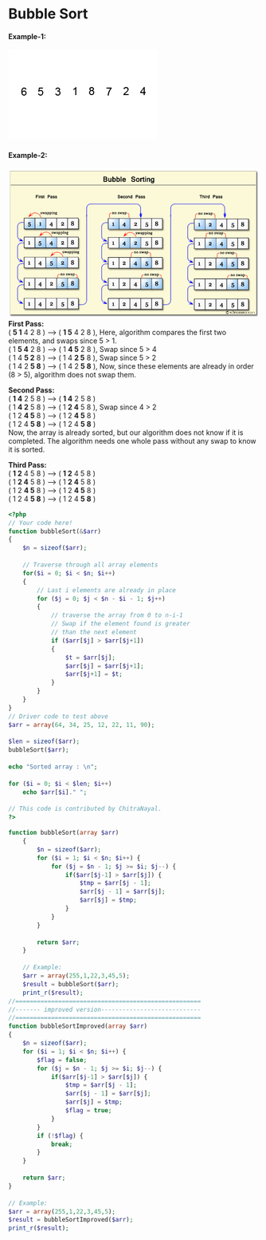 # Bubble Sort

#### Example-1:
![bubble-sort](https://github.com/mohit2708/Algorithms/blob/Sorting-Algorthims/img/Bubble-sort.gif)

#### Example-2:
![2](https://github.com/mohit2708/Algorithms/blob/Sorting-Algorthims/img/bubble-short.png)
__First Pass:__<br>
( __5 1__ 4 2 8 ) –> ( __1 5__ 4 2 8 ), Here, algorithm compares the first two elements, and swaps since 5 > 1.<br>
( 1 __5 4__ 2 8 ) –>  ( 1 __4 5__ 2 8 ), Swap since 5 > 4<br>
( 1 4 __5 2__ 8 ) –>  ( 1 4 __2 5__ 8 ), Swap since 5 > 2<br>
( 1 4 2 __5 8__ ) –> ( 1 4 2 __5 8__ ), Now, since these elements are already in order (8 > 5), algorithm does not swap them.<br>

__Second Pass:__<br>
( __1 4__ 2 5 8 ) –> ( __1 4__ 2 5 8 )<br>
( 1 __4 2__ 5 8 ) –> ( 1 __2 4__ 5 8 ), Swap since 4 > 2<br>
( 1 2 __4 5__ 8 ) –> ( 1 2 __4 5__ 8 )<br>
( 1 2 4 __5 8__ ) –>  ( 1 2 4 __5 8__ )<br>
Now, the array is already sorted, but our algorithm does not know if it is completed. The algorithm needs one whole pass without any swap to know it is sorted.<br>

__Third Pass:__<br>
( __1 2__ 4 5 8 ) –> ( __1 2__ 4 5 8 )<br>
( 1 __2 4__ 5 8 ) –> ( 1 __2 4__ 5 8 )<br>
( 1 2 __4 5__ 8 ) –> ( 1 2 __4 5__ 8 )<br>
( 1 2 4 __5 8__ ) –> ( 1 2 4 __5 8__ )<br>

```php
<?php
// Your code here!
function bubbleSort(&$arr) 
{ 
    $n = sizeof($arr); 
  
    // Traverse through all array elements 
    for($i = 0; $i < $n; $i++)  
    { 
        // Last i elements are already in place 
        for ($j = 0; $j < $n - $i - 1; $j++)  
        { 
            // traverse the array from 0 to n-i-1 
            // Swap if the element found is greater 
            // than the next element 
            if ($arr[$j] > $arr[$j+1]) 
            { 
                $t = $arr[$j]; 
                $arr[$j] = $arr[$j+1]; 
                $arr[$j+1] = $t; 
            } 
        } 
    } 
} 
// Driver code to test above 
$arr = array(64, 34, 25, 12, 22, 11, 90); 
  
$len = sizeof($arr); 
bubbleSort($arr); 
  
echo "Sorted array : \n"; 
  
for ($i = 0; $i < $len; $i++) 
    echo $arr[$i]." ";  
  
// This code is contributed by ChitraNayal. 
?>
```

```php
function bubbleSort(array $arr)
    {
        $n = sizeof($arr);
        for ($i = 1; $i < $n; $i++) {
            for ($j = $n - 1; $j >= $i; $j--) {
                if($arr[$j-1] > $arr[$j]) {
                    $tmp = $arr[$j - 1];
                    $arr[$j - 1] = $arr[$j];
                    $arr[$j] = $tmp;
                }
            }
        }

        return $arr;
    }

    // Example:
    $arr = array(255,1,22,3,45,5);
    $result = bubbleSort($arr);
    print_r($result);
//====================================================
//------- improved version----------------------------
//====================================================    
function bubbleSortImproved(array $arr)
{
    $n = sizeof($arr);    
    for ($i = 1; $i < $n; $i++) {
        $flag = false;
        for ($j = $n - 1; $j >= $i; $j--) {
            if($arr[$j-1] > $arr[$j]) {
                $tmp = $arr[$j - 1];
                $arr[$j - 1] = $arr[$j];
                $arr[$j] = $tmp;
                $flag = true;
            }
        }
        if (!$flag) {
            break;
        }
    }

    return $arr;
}

// Example:
$arr = array(255,1,22,3,45,5);
$result = bubbleSortImproved($arr);
print_r($result);
```
